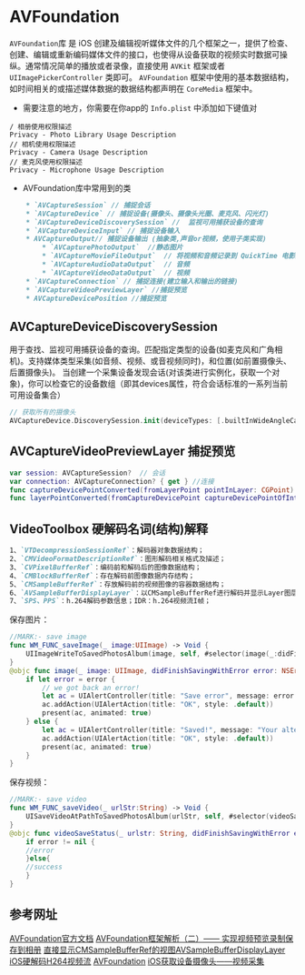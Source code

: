 # AVFoundation
`AVFoundation`库 是 iOS 创建及编辑视听媒体文件的几个框架之一，提供了检查、创建、编辑或重新编码媒体文件的接口，也使得从设备获取的视频实时数据可操纵。通常情况简单的播放或者录像，直接使用 `AVKit` 框架或者 `UIImagePickerController` 类即可。
`AVFoundation` 框架中使用的基本数据结构，如时间相关的或描述媒体数据的数据结构都声明在 `CoreMedia` 框架中。

* 需要注意的地方，你需要在你app的 `Info.plist` 中添加如下键值对
```
/ 相册使用权限描述
Privacy - Photo Library Usage Description
// 相机使用权限描述
Privacy - Camera Usage Description
// 麦克风使用权限描述
Privacy - Microphone Usage Description
```

* AVFoundation库中常用到的类
```markdown
    * `AVCaptureSession` // 捕捉会话
    * `AVCaptureDevice` // 捕捉设备(摄像头、摄像头光圈、麦克风、闪光灯)
    * `AVCaptureDeviceDiscoverySession` //  监视可用捕获设备的查询
    * `AVCaptureDeviceInput` // 捕捉设备输入
    * AVCaptureOutput// 捕捉设备输出 (抽象类,声音or视频，使用子类实现)
        * `AVCapturePhotoOutput`  //静态图片
        * `AVCaptureMovieFileOutput`  // 将视频和音频记录到 QuickTime 电影文件的捕获输出
        * `AVCaptureAudioDataOutput`  // 音频
        * `AVCaptureVideoDataOutput`  // 视频
    * `AVCaptureConnection` // 捕捉连接(建立输入和输出的链接)
    * `AVCaptureVideoPreviewLayer` //捕捉预览
    * AVCaptureDevicePosition //捕捉预览
```

## AVCaptureDeviceDiscoverySession
用于查找、监视可用捕获设备的查询。匹配指定类型的设备(如麦克风和广角相机)。支持媒体类型采集(如音频、视频、或音视频同时)，和位置(如前置摄像头、后置摄像头)。
当创建一个采集设备发现会话(对该类进行实例化，获取一个对象)，你可以检查它的设备数组（即其devices属性，符合会话标准的一系列当前可用设备集合）

```swift
// 获取所有的摄像头
AVCaptureDevice.DiscoverySession.init(deviceTypes: [.builtInWideAngleCamera], mediaType: .video, position: .unspecified).devices
```


## AVCaptureVideoPreviewLayer 捕捉预览
```swift
var session: AVCaptureSession?  // 会话
var connection: AVCaptureConnection? { get } //连接
func captureDevicePointConverted(fromLayerPoint pointInLayer: CGPoint) -> CGPoint //屏幕坐标系转换为 摄像头坐标
func layerPointConverted(fromCaptureDevicePoint captureDevicePointOfInterest: CGPoint) -> CGPoint // 摄像头坐标转换为屏幕坐标
```


## VideoToolbox 硬解码名词(结构)解释
```markdown
1、`VTDecompressionSessionRef`：解码器对象数据结构；
2、`CMVideoFormatDescriptionRef`：图形解码相关格式及描述；
3、`CVPixelBufferRef`：编码前和解码后的图像数据结构；
4、`CMBlockBufferRef`：存在解码前图像数据内存结构；
5、`CMSampleBufferRef`：存放解码前的视频图像的容器数据结构；
6、`AVSampleBufferDisplayLayer`：以CMSampleBufferRef进行解码并显示Layer图层；
7、`SPS、PPS`：h.264解码参数信息；IDR：h.264视频流I帧；
```

保存图片：
```swift
//MARK:- save image
func WM_FUNC_saveImage(_ image:UIImage) -> Void {
    UIImageWriteToSavedPhotosAlbum(image, self, #selector(image(_:didFinishSavingWithError:contextInfo:)), nil)
}
@objc func image(_ image: UIImage, didFinishSavingWithError error: NSError?, contextInfo: UnsafeRawPointer) {
    if let error = error {
        // we got back an error!
        let ac = UIAlertController(title: "Save error", message: error.localizedDescription, preferredStyle: .alert)
        ac.addAction(UIAlertAction(title: "OK", style: .default))
        present(ac, animated: true)
    } else {
        let ac = UIAlertController(title: "Saved!", message: "Your altered image has been saved to your photos.", preferredStyle: .alert)
        ac.addAction(UIAlertAction(title: "OK", style: .default))
        present(ac, animated: true)
    }
}
```

保存视频：
```swift
//MARK:- save video
func WM_FUNC_saveVideo(_ urlStr:String) -> Void {
    UISaveVideoAtPathToSavedPhotosAlbum(urlStr, self, #selector(videoSaveStatus(_:didFinishSavingWithError:contextInfo:)), nil)
}
@objc func videoSaveStatus(_ urlstr: String, didFinishSavingWithError error: NSError?, contextInfo: UnsafeRawPointer){
    if error != nil {
    //error
    }else{
    //success
    }
}
```

## 参考网址
[AVFoundation官方文档](https://developer.apple.com/av-foundation/)
[AVFoundation框架解析（二）—— 实现视频预览录制保存到相册](https://www.jianshu.com/p/81d17b92fb1b)
[直接显示CMSampleBufferRef的视图AVSampleBufferDisplayLayer](https://blog.csdn.net/Xoxo_x/article/details/84039012)
[iOS硬解码H264视频流](https://www.jianshu.com/p/a716dce3b862)
[AVFoundation](https://juejin.cn/post/7018816531425394719)
[iOS获取设备摄像头——视频采集](https://www.jianshu.com/p/320d73482c35)